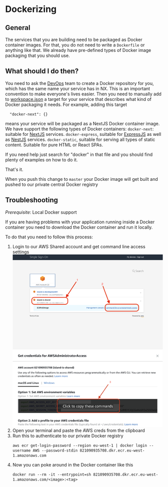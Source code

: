 # Dockerizing

## General

The services that you are building need to be packaged as Docker container images. For that, you do not need to write a `Dockerfile` or anything like that. We already have pre-defined types of Docker image packaging that you should use.

## What should I do then?

You need to ask the [DevOps](personas.md#devops) team to create a Docker repository for you, which has the same name your service has in NX. This is an important convention to make everyone's lives easier. Then you need to manually add to [workspace.json](https://github.com/island-is/island.is/blob/master/workspace.json) a target for your service that describes what kind of Docker packaging it needs. For example, adding this target

```
  "docker-next": {}
```

means your service will be packaged as a NextJS Docker container image. 
We have support the following types of Docker containers:
`docker-next`: suitable for [NextJS](https://nextjs.org/) services.
`docker-express`, suitable for [ExpressJS](https://expressjs.com) as well as [NestJS](https://nestjs.com) services.
`docker-static`, suitable for serving all types of static content. Suitable for pure HTML or React SPAs.

If you need help just search for "docker" in that file and you should find plenty of examples on how to do it.

That's it.

When you push this change to `master` your Docker image will get built and pushed to our private central Docker registry

## Troubleshooting

_Prerequisite_: Local Docker support

If you are having problems with your application running inside a Docker container you need to download the Docker container and run it locally.

To do that you need to follow this process:

1. Login to our AWS Shared account and get command line access settings
   ![Login](images/aws-login.png)
   ![Env copy](images/aws-env-setup.png)
2. Open your terminal and paste the AWS creds from the clipboard
3. Run this to authenticate to our private Docker registry
    ```
    aws ecr get-login-password --region eu-west-1 | docker login --username AWS --password-stdin 821090935708.dkr.ecr.eu-west-1.amazonaws.com
    ```
4. Now you can poke around in the Docker container like this
    ```
    docker run --rm -it --entrypoint=sh 821090935708.dkr.ecr.eu-west-1.amazonaws.com/<image>:<tag>
    ```
